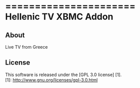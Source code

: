 ======================
Hellenic TV XBMC Addon
======================

About
-----
Live TV from Greece


License
-------
This software is released under the [GPL 3.0 license] [1].	
[1]: http://www.gnu.org/licenses/gpl-3.0.html